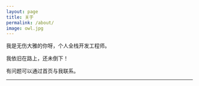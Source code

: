 ```yaml
---
layout: page
title: 关于
permalink: /about/
image: owl.jpg
---
```


我是无伤大雅的你呀，个人全栈开发工程师。

我依旧在路上，还未倒下！

有问题可以通过首页与我联系。

***